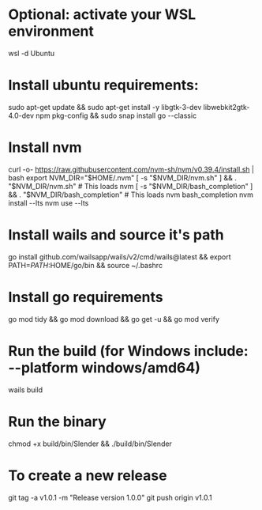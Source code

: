 # Optional: activate your WSL environment
wsl -d Ubuntu

# Install ubuntu requirements:
sudo apt-get update && sudo apt-get install -y libgtk-3-dev libwebkit2gtk-4.0-dev npm pkg-config && sudo snap install go --classic

# Install nvm
curl -o- https://raw.githubusercontent.com/nvm-sh/nvm/v0.39.4/install.sh | bash
export NVM_DIR="$HOME/.nvm"
[ -s "$NVM_DIR/nvm.sh" ] && \. "$NVM_DIR/nvm.sh" # This loads nvm
[ -s "$NVM_DIR/bash_completion" ] && \. "$NVM_DIR/bash_completion" # This loads nvm bash_completion
nvm install --lts
nvm use --lts

# Install wails and source it's path
go install github.com/wailsapp/wails/v2/cmd/wails@latest && export PATH=$PATH:$HOME/go/bin && source ~/.bashrc

# Install go requirements
go mod tidy && go mod download && go get -u && go mod verify

# Run the build (for Windows include: --platform windows/amd64)
wails build

# Run the binary
chmod +x build/bin/Slender && ./build/bin/Slender

# To create a new release
git tag -a v1.0.1 -m "Release version 1.0.0"
git push origin v1.0.1